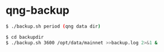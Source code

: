 # qng-backup

```bash
$ ./backup.sh period (qng data dir)
```

```bash
$ cd backupdir
$ ./backup.sh 3600 /opt/data/mainnet >>backup.log 2>&1 &
```
